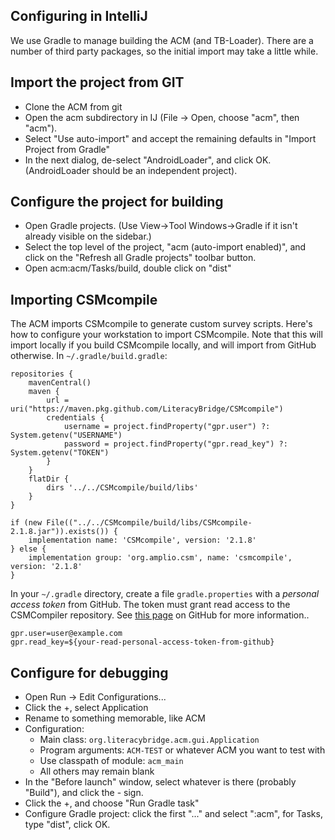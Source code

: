 Configuring in IntelliJ
--

We use Gradle to manage building the ACM (and TB-Loader). There are a number of third
party packages, so the initial import may take a little while.

Import the project from GIT
--
* Clone the ACM from git
* Open the acm subdirectory in IJ (File -> Open, choose "acm", then "acm").
* Select "Use auto-import" and accept the remaining defaults in "Import Project from Gradle"
* In the next dialog, de-select "AndroidLoader", and click OK. (AndroidLoader should be an 
independent project).

Configure the project for building
--
* Open Gradle projects. (Use View->Tool Windows->Gradle if it isn't already visible on the sidebar.)
* Select the top level of the project, "acm (auto-import enabled)", and click on the "Refresh all Gradle projects" toolbar button.
* Open acm:acm/Tasks/build, double click on "dist"

Importing CSMcompile
--
The ACM imports CSMcompile to generate custom survey scripts. Here's how to configure your
workstation to import CSMcompile. Note that this will import locally if you build CSMcompile
locally, and will import from GitHub otherwise. In `~/.gradle/build.gradle`:
```
repositories {
    mavenCentral()
    maven {
        url = uri("https://maven.pkg.github.com/LiteracyBridge/CSMcompile")
        credentials {
            username = project.findProperty("gpr.user") ?: System.getenv("USERNAME")
            password = project.findProperty("gpr.read_key") ?: System.getenv("TOKEN")
        }
    }
    flatDir {
        dirs '../../CSMcompile/build/libs'
    }
}

if (new File(("../../CSMcompile/build/libs/CSMcompile-2.1.8.jar")).exists()) {
    implementation name: 'CSMcompile', version: '2.1.8'
} else {
    implementation group: 'org.amplio.csm', name: 'csmcompile', version: '2.1.8'
}
```
In your `~/.gradle` directory, create a file `gradle.properties` with a *personal access token* from GitHub. The token must grant read access to the CSMCompiler repository. See [this page](https://docs.github.com/en/authentication/keeping-your-account-and-data-secure/managing-your-personal-access-tokens) on GitHub for more information..
```
gpr.user=user@example.com
gpr.read_key=${your-read-personal-access-token-from-github}
```


Configure for debugging
--
* Open Run -> Edit Configurations...
* Click the +, select Application
* Rename to something memorable, like ACM
* Configuration:
  * Main class: `org.literacybridge.acm.gui.Application`
  * Program arguments: `ACM-TEST` or whatever ACM you want to test with
  * Use classpath of module: `acm_main`
  * All others may remain blank
* In the "Before launch" window, select whatever is there (probably "Build"), and click the - sign.
* Click the +, and choose "Run Gradle task"
* Configure Gradle project: click the first "..." and select ":acm", for Tasks, type "dist", click OK.

